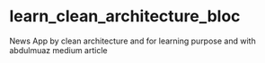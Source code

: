 # learn_clean_architecture_bloc
News App  by clean architecture and for learning purpose  and with abdulmuaz medium article    
